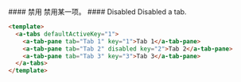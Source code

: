 <cn>
#### 禁用
禁用某一项。
</cn>

<us>
#### Disabled
Disabled a tab.
</us>

```html
<template>
  <a-tabs defaultActiveKey="1">
    <a-tab-pane tab="Tab 1" key="1">Tab 1</a-tab-pane>
    <a-tab-pane tab="Tab 2" disabled key="2">Tab 2</a-tab-pane>
    <a-tab-pane tab="Tab 3" key="3">Tab 3</a-tab-pane>
  </a-tabs>
</template>
```